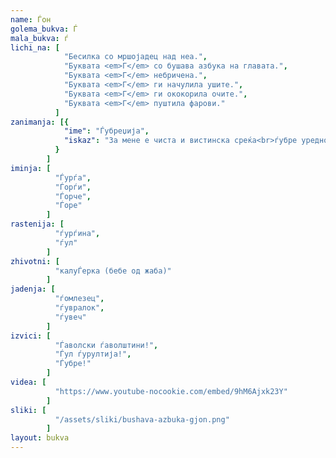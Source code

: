 ```yaml
---
name: Ѓон
golema_bukva: Ѓ
mala_bukva: ѓ
lichi_na: [
            "Бесилка со мршојадец над неа.",
            "Буквата <em>Г</em> со бушава азбука на главата.",
            "Буквата <em>Г</em> небричена.",
            "Буквата <em>Г</em> ги начулила ушите.",
            "Буквата <em>Г</em> ги ококорила очите.",
            "Буквата <em>Г</em> пуштила фарови."
          ]
zanimanja: [{
            "ime": "Ѓубреџија",
            "iskaz": "За мене е чиста и вистинска среќа<br>ѓубре уредно спакувано во вреќа."
          }
        ]
iminja: [
          "Ѓурѓа",
          "Ѓорѓи",
          "Ѓорче",
          "Ѓоре"
        ]
rastenija: [
          "ѓурѓина",
          "ѓул"
        ]
zhivotni: [
          "калуЃерка (бебе од жаба)"
        ]
jadenja: [
          "ѓомлезец",
          "ѓувралок",
          "ѓувеч"
        ]
izvici: [
          "Ѓаволски ѓаволштини!",
          "Ѓул ѓурултија!",
          "Ѓубре!"
        ]
videa: [
          "https://www.youtube-nocookie.com/embed/9hM6Ajxk23Y"
        ]
sliki: [
          "/assets/sliki/bushava-azbuka-gjon.png"
        ]
layout: bukva
---
```

